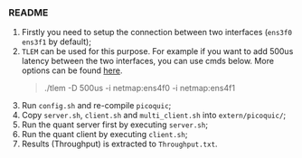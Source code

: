 ### README

1. Firstly you need to setup the connection between two interfaces (`ens3f0` `ens3f1` by default);
2. `TLEM` can be used for this purpose. For example if you want to add 500us latency between the two interfaces, you can use cmds below. More options can be found [here](https://github.com/luigirizzo/netmap/tree/master/apps/tlem).
    > ./tlem -D 500us -i netmap:ens4f0 -i netmap:ens4f1
3. Run `config.sh` and re-compile `picoquic`;
4. Copy `server.sh`, `client.sh` and `multi_client.sh` into `extern/picoquic/`;
5. Run the quant server first by executing `server.sh`;
6. Run the quant client by executing `client.sh`;
7. Results (Throughput) is extracted to `Throughput.txt`.